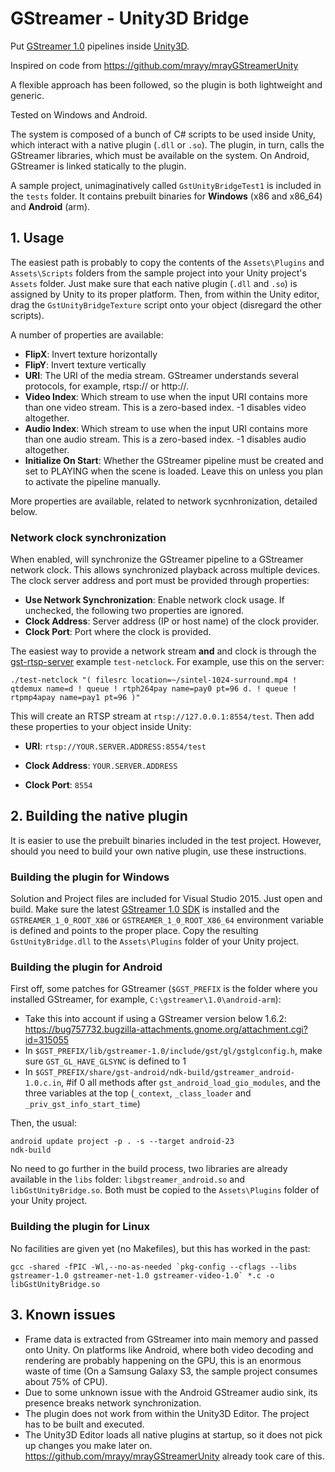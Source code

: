 # GStreamer - Unity3D Bridge

Put [GStreamer 1.0](http://gstreamer.freedesktop.org) pipelines inside [Unity3D](http://www.unity3d.com).

Inspired on code from https://github.com/mrayy/mrayGStreamerUnity

A flexible approach has been followed, so the plugin is both lightweight and generic.

Tested on Windows and Android.

The system is composed of a bunch of C# scripts to be used inside Unity, which interact with a native plugin (`.dll` or `.so`).
The plugin, in turn, calls the GStreamer libraries, which must be available on the system.
On Android, GStreamer is linked statically to the plugin.

A sample project, unimaginatively called `GstUnityBridgeTest1` is included in the `tests` folder.
It contains prebuilt binaries for **Windows** (x86 and x86_64) and **Android** (arm).

## 1. Usage

The easiest path is probably to copy the contents of the `Assets\Plugins` and `Assets\Scripts` folders from the sample project
into your Unity project's `Assets` folder. Just make sure that each native plugin (`.dll` and `.so`) is assigned by Unity to its proper platform.
Then, from within the Unity editor, drag the `GstUnityBridgeTexture` script onto your object (disregard the other scripts).

A number of properties are available:

  - **FlipX**: Invert texture horizontally
  - **FlipY**: Invert texture vertically
  - **URI**: The URI of the media stream. GStreamer understands several protocols, for example, rtsp:// or http://.
  - **Video Index**: Which stream to use when the input URI contains more than one video stream. This is a zero-based index. -1 disables video altogether.
  - **Audio Index**: Which stream to use when the input URI contains more than one audio stream. This is a zero-based index. -1 disables audio altogether.
  - **Initialize On Start**: Whether the GStreamer pipeline must be created and set to PLAYING when the scene is loaded. Leave this on unless you plan to activate the pipeline manually.

More properties are available, related to network sycnhronization, detailed below.

### Network clock synchronization

When enabled, will synchronize the GStreamer pipeline to a GStreamer network clock.
This allows synchronized playback across multiple devices. The clock server address and port must be provided through properties:

  - **Use Network Synchronization**: Enable network clock usage. If unchecked, the following two properties are ignored.
  - **Clock Address**: Server address (IP or host name) of the clock provider.
  - **Clock Port**: Port where the clock is provided.

The easiest way to provide a network stream **and** and clock is through the [gst-rtsp-server](http://cgit.freedesktop.org/gstreamer/gst-rtsp-server/) example `test-netclock`.
For example, use this on the server:

```
./test-netclock "( filesrc location=~/sintel-1024-surround.mp4 ! qtdemux name=d ! queue ! rtph264pay name=pay0 pt=96 d. ! queue ! rtpmp4apay name=pay1 pt=96 )"
```

This will create an RTSP stream at `rtsp://127.0.0.1:8554/test`. Then add these properties to your object inside Unity:

  - **URI**: `rtsp://YOUR.SERVER.ADDRESS:8554/test`

  - **Clock Address**: `YOUR.SERVER.ADDRESS`

  - **Clock Port**: `8554`

## 2. Building the native plugin
It is easier to use the prebuilt binaries included in the test project. However, should you need to build your own native plugin, use these instructions.

### Building the plugin for Windows
Solution and Project files are included for Visual Studio 2015. Just open and build.
Make sure the latest [GStreamer 1.0 SDK](http://gstreamer.freedesktop.org/data/pkg/windows/) is installed and the
`GSTREAMER_1_0_ROOT_X86` or `GSTREAMER_1_0_ROOT_X86_64` environment variable is defined and points to the proper place.
Copy the resulting `GstUnityBridge.dll` to the `Assets\Plugins` folder of your Unity project.

### Building the plugin for Android
First off, some patches for GStreamer (`$GST_PREFIX` is the folder where you installed GStreamer, for example, `C:\gstreamer\1.0\android-arm`):

- Take this into account if using a GStreamer version below 1.6.2: https://bug757732.bugzilla-attachments.gnome.org/attachment.cgi?id=315055
- In `$GST_PREFIX/lib/gstreamer-1.0/include/gst/gl/gstglconfig.h`, make sure `GST_GL_HAVE_GLSYNC` is defined to 1
- In `$GST_PREFIX/share/gst-android/ndk-build/gstreamer_android-1.0.c.in`, #if 0 all methods after `gst_android_load_gio_modules`, and the three variables at the top (`_context`, `_class_loader` and `_priv_gst_info_start_time`)

Then, the usual:

```
android update project -p . -s --target android-23
ndk-build
```

No need to go further in the build process, two libraries are already available in the `libs` folder: `libgstreamer_android.so` and `libGstUnityBridge.so`.
Both must be copied to the `Assets\Plugins` folder of your Unity project.

### Building the plugin for Linux
No facilities are given yet (no Makefiles), but this has worked in the past:

```
gcc -shared -fPIC -Wl,--no-as-needed `pkg-config --cflags --libs gstreamer-1.0 gstreamer-net-1.0 gstreamer-video-1.0` *.c -o libGstUnityBridge.so
```

## 3. Known issues

- Frame data is extracted from GStreamer into main memory and passed onto Unity. On platforms like Android, where both video decoding and rendering are probably happening on the GPU, this is an enormous waste of time (On a Samsung Galaxy S3, the sample project consumes about 75% of CPU).
- Due to some unknown issue with the Android GStreamer audio sink, its presence breaks network synchronization.
- The plugin does not work from within the Unity3D Editor. The project has to be built and executed.
- The Unity3D Editor loads all native plugins at startup, so it does not pick up changes you make later on. https://github.com/mrayy/mrayGStreamerUnity already took care of this.
